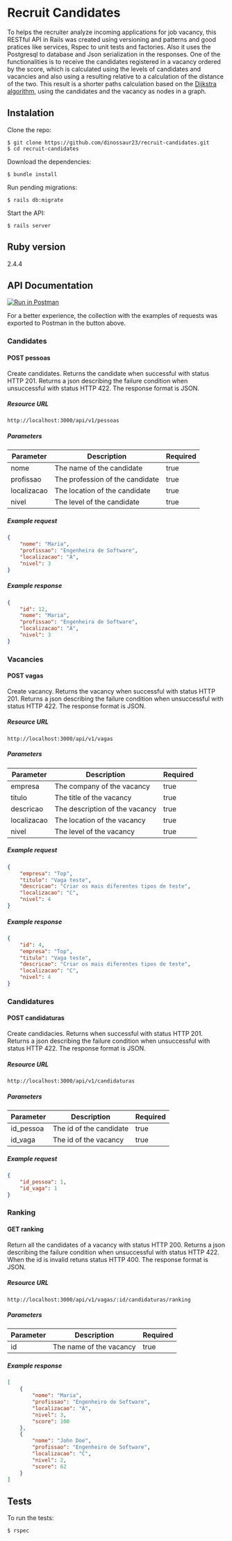 # Recruit Candidates

To helps the recruiter analyze incoming applications for job vacancy, this RESTful API in Rails was created using versioning and patterns and good pratices like services, Rspec to unit tests and factories. Also it uses the Postgresql to database and Json serialization in the responses. One of the functionalities is to receive the candidates registered in a vacancy ordered by the score, which is calculated using the levels of candidates and vacancies and also using a resulting relative to a calculation of the distance of the two. This result is a shorter paths calculation based on the [Dijkstra algorithm](https://medium.com/basecs/finding-the-shortest-path-with-a-little-help-from-dijkstra-613149fbdc8e), using the candidates and the vacancy as nodes in a graph.

## Instalation

Clone the repo:

```
$ git clone https://github.com/dinossaur23/recruit-candidates.git
$ cd recruit-candidates
```

Download the dependencies:

```
$ bundle install
```

Run pending migrations:

```
$ rails db:migrate
```

Start the API:

```
$ rails server
```

## Ruby version
2.4.4

## API Documentation
[![Run in Postman](https://run.pstmn.io/button.svg)](https://www.getpostman.com/collections/8637fea9add90554f613)

For a better experience, the collection with the examples of requests was exported to Postman in the button above.

### Candidates
#### POST pessoas
Create candidates. Returns the candidate when successful with status HTTP 201. Returns a json describing the failure condition when unsuccessful with status HTTP 422. The response format is JSON.

##### Resource URL
`http://localhost:3000/api/v1/pessoas`

##### Parameters
| Parameter     | Description                      | Required  |
| ------------- | -------------------------------- | --------- |
| nome          | The name of the candidate        | true      |
| profissao     | The profession of the candidate  | true      |
| localizacao   | The location of the candidate    | true      |
| nivel         | The level of the candidate       | true      |

##### Example request
```json
{
	"nome": "Maria",
	"profissao": "Engenheira de Software",
	"localizacao": "A",
	"nivel": 3
}
```

##### Example response
```json
{
    "id": 12,
    "nome": "Maria",
    "profissao": "Engenheira de Software",
    "localizacao": "A",
    "nivel": 3
}
```

### Vacancies
#### POST vagas
Create vacancy. Returns the vacancy when successful with status HTTP 201. Returns a json describing the failure condition when unsuccessful with status HTTP 422. The response format is JSON.

##### Resource URL
`http://localhost:3000/api/v1/vagas`

##### Parameters
| Parameter     | Description                      | Required  |
| ------------- | -------------------------------- | --------- |
| empresa       | The company of the vacancy       | true      |
| titulo        | The title of the vacancy         | true      |
| descricao     | The description of the vacancy   | true      |
| localizacao   | The location of the vacancy      | true      |
| nivel         | The level of the vacancy         | true      |

##### Example request
```json
{
	"empresa": "Top",
	"titulo": "Vaga teste",
	"descricao": "Criar os mais diferentes tipos de teste",
	"localizacao": "C",
	"nivel": 4
}
```

##### Example response
```json
{
    "id": 4,
    "empresa": "Top",
    "titulo": "Vaga teste",
    "descricao": "Criar os mais diferentes tipos de teste",
    "localizacao": "C",
    "nivel": 4
}
```

### Candidatures
#### POST candidaturas
Create candidacies. Returns when successful with status HTTP 201. Returns a json describing the failure condition when unsuccessful with status HTTP 422. The response format is JSON.

##### Resource URL
`http://localhost:3000/api/v1/candidaturas`

##### Parameters
| Parameter     | Description                      | Required  |
| ------------- | -------------------------------- | --------- |
| id_pessoa     | The id of the candidate          | true      |
| id_vaga       | The id of the vacancy            | true      |

##### Example request
```json
{
	"id_pessoa": 1,
	"id_vaga": 1
}
```

### Ranking
#### GET ranking
Return all the candidates of a vacancy with status HTTP 200. Returns a json describing the failure condition when unsuccessful with status HTTP 422. When the id is invalid retuns status HTTP 400. The response format is JSON.

##### Resource URL
`http://localhost:3000/api/v1/vagas/:id/candidaturas/ranking`

##### Parameters
| Parameter     | Description                      | Required  |
| ------------- | -------------------------------- | --------- |
| id            | The name of the vacancy          | true      |

##### Example response
```json
[
    {
        "nome": "Maria",
        "profissao": "Engenheiro de Software",
        "localizacao": "A",
        "nivel": 3,
        "score": 100
    },
    {
        "nome": "John Doe",
        "profissao": "Engenheiro de Software",
        "localizacao": "C",
        "nivel": 2,
        "score": 62
    }
]
```

## Tests
To run the tests:

```
$ rspec
```

